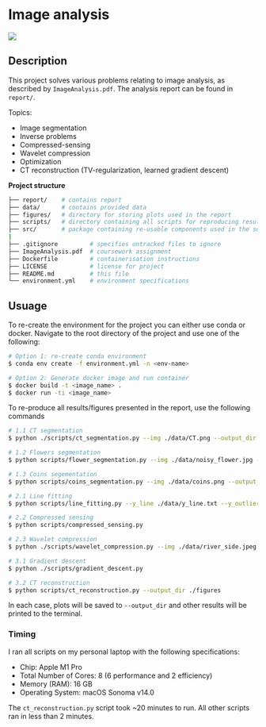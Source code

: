 # Image analysis

<a href="https://hub.docker.com/r/milesial/unet"><img src="https://img.shields.io/badge/docker%20image-available-blue?logo=Docker&style=for-the-badge" /></a>

## Description

This project solves various problems relating to image analysis, as described by `ImageAnalysis.pdf`. The analysis report can be found in `report/`. 

Topics:
- Image segmentation
- Inverse problems
- Compressed-sensing
- Wavelet compression
- Optimization
- CT reconstruction (TV-regularization, learned gradient descent)

<b>Project structure</b>

```bash
├── report/    # contains report
├── data/      # contains provided data
├── figures/   # directory for storing plots used in the report
├── scripts/   # directory containing all scripts for reproducing results in report
├── src/       # package containing re-usable components used in the scripts
|
├── .gitignore         # specifies untracked files to ignore
├── ImageAnalysis.pdf  # coursework assignment
├── Dockerfile         # containerisation instructions
├── LICENSE            # license for project
├── README.md          # this file
└── environment.yml    # environment specifications
```

## Usuage

To re-create the environment for the project you can either use conda or docker. Navigate to the root directory of the project and use one of the following:

```bash
# Option 1: re-create conda environment
$ conda env create -f environment.yml -n <env-name>

# Option 2: Generate docker image and run container
$ docker build -t <image_name> .
$ docker run -ti <image_name>
```

To re-produce all results/figures presented in the report, use the following commands

```bash
# 1.1 CT segmentation
$ python ./scripts/ct_segmentation.py --img ./data/CT.png --output_dir ./figures

# 1.2 Flowers segmentation
$ python scripts/flower_segmentation.py --img ./data/noisy_flower.jpg --output_dir ./figures

# 1.3 Coins segementation
$ python scripts/coins_segmentation.py --img ./data/coins.png --output_dir ./figures

# 2.1 Line fitting
$ python scripts/line_fitting.py --y_line ./data/y_line.txt --y_outlier_line ./data/y_outlier_line.txt --output ./figures/line_fits.png

# 2.2 Compressed sensing
$ python scripts/compressed_sensing.py

# 2.3 Wavelet compression
$ python ./scripts/wavelet_compression.py --img ./data/river_side.jpeg --output_dir ./figures

# 3.1 Gradient descent
$ python ./scripts/gradient_descent.py

# 3.2 CT reconstruction
$ python scripts/ct_reconstruction.py --output_dir ./figures
```

In each case, plots will be saved to `--output_dir` and other results will be printed to the terminal.

### Timing

I ran all scripts on my personal laptop with the following specifications:
- Chip:	Apple M1 Pro
- Total Number of Cores: 8 (6 performance and 2 efficiency)
- Memory (RAM): 16 GB
- Operating System: macOS Sonoma v14.0

The `ct_reconstruction.py` script took ~20 minutes to run. All other scripts ran in less than 2 minutes.